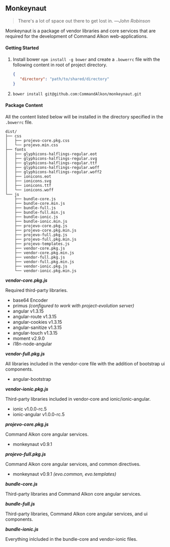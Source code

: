 Monkeynaut
----------
> There's a lot of space out there to get lost in.
> &mdash;*John Robinson*

Monkeynaut is a package of vendor libraries and core services that are required for the development of Command Alkon web-applications.


#### Getting Started

1. Install bower `npm install -g bower` and create a `.bowerrc` file with the following content in root of project directory.

    ``` JSON
    {
       "directory": "path/to/shared/directory"
    }
    ```
2. `bower install git@github.com:CommandAlkon/monkeynaut.git`

#### Package Content

All the content listed below will be installed in the directory specified in the `.bowerrc` file.

```
dist/
├── css
│   ├── projevo-core.pkg.css
│   └── projevo.min.css
├── fonts
│   ├── glyphicons-halflings-regular.eot
│   ├── glyphicons-halflings-regular.svg
│   ├── glyphicons-halflings-regular.ttf
│   ├── glyphicons-halflings-regular.woff
│   ├── glyphicons-halflings-regular.woff2
│   ├── ionicons.eot
│   ├── ionicons.svg
│   ├── ionicons.ttf
│   └── ionicons.woff
└── js
    ├── bundle-core.js
    ├── bundle-core.min.js
    ├── bundle-full.js
    ├── bundle-full.min.js
    ├── bundle-ionic.js
    ├── bundle-ionic.min.js
    ├── projevo-core.pkg.js
    ├── projevo-core.pkg.min.js
    ├── projevo-full.pkg.js
    ├── projevo-full.pkg.min.js
    ├── projevo-templates.js
    ├── vendor-core.pkg.js
    ├── vendor-core.pkg.min.js
    ├── vendor-full.pkg.js
    ├── vendor-full.pkg.min.js
    ├── vendor-ionic.pkg.js
    └── vendor-ionic.pkg.min.js
```

***vendor-core.pkg.js***

Required third-party libraries.

* base64 Encoder
* primus *(configured to work with project-evolution server)*
* angular v1.3.15
* angular-route v1.3.15
* angular-cookies v1.3.15
* angular-sanitize v1.3.15
* angular-touch v1.3.15
* moment v2.9.0
* i18n-node-angular

***vendor-full.pkg.js***

All libraries included in the vendor-core file with the addition of bootstrap ui components.

* angular-bootstrap

***vendor-ionic.pkg.js***

Third-party libraries included in vendor-core and ionic/ionic-angular.

* ionic v1.0.0-rc.5
* ionic-angular v1.0.0-rc.5

***projevo-core.pkg.js***

Command Alkon core angular services.

* monkeynaut v0.9.1

***projevo-full.pkg.js***

Command Alkon core angular services, and common directives.

* monkeynaut v0.9.1 *(evo.common, evo.templates)*

***bundle-core.js***

Third-party libraries and Command Alkon core angular services.

***bundle-full.js***

Third-party libraries, Command Alkon core angular services, and ui components.

***bundle-ionic.js***

Everything inlcluded in the bundle-core and vendor-ionic files.
